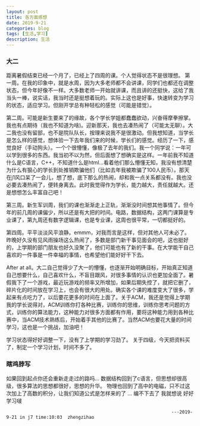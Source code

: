 ```yaml
---
layout: post
title: 各方面感想
date: 2019-9-21
categories: blog
tags: [生活,学习]
description: 生活
---
```


### 大二
  距离暑假结束已经一个月了，已经上了四周的课。个人觉得状态不是很理想。
  第一周。在我的印象中，就是水周，因为大多老师都不会讲课，同学们也都还在调整状态，但今年好像不一样。大多数老师一开始就讲课，而且讲的还挺快，这给了我当头一棒，说实话，我当时还是挺想着玩的。实际上这也是好事，快速转变为学习的状态，适应学习。但刚开学总有种轻松的感觉（可能是错觉）。

  第二周。可能是新生要来了的缘故，各个学长学姐都蠢蠢欲动，兴奋得摩拳擦掌。我也有点期待（我也不知道为啥)。迎新那天，我也去凑热闹了（可能太无聊）。大二我也没有留部，也不是院队队长，按理来说我不是很激动。但我想知道，当学长是怎么样的感觉，想体验一下去年我们来的时候，学长们的感觉。经历了一下，感觉良好（手动狗头）。一个个很懵懂，像极了去年的我们。我一个同学说：一年可以学到很多的东西。我当初不以为然，但后面想了想确实是这样。一年前我不知道什么是C语言，C++，不知道什么是html...看着他们那么懵懂无知，我没有想清楚为什么有狠心的学长到处推销欺骗他们（比如去年我被欺骗了100人民币）。那天在j1风口呆了一会儿，想了想，底下那么的热闹，却和我一点关系都没有。我也没必要去凑热闹了，便转身离去。此时我觉得作为学长，能力越大，责任就越大。还是想想怎么丰富自己吧！

  第三周。新生军训周，我们的课也渐渐走上正轨，渐渐没时间想其他事情了。但今年的前几周的课偏少，所以还是有大把的时间。电路，数据结构，这两门课算是专业课了，第九周还有数字逻辑课，也是专业课，这周也很平常，一切都挺好的。

  第四周。平平淡淡风平浪静。emmm，对我而言是这样，但对其他人可未必了。昨晚好久没有见风雨操场这么热闹了，多数是部门新干事见面会的吧，这也挺好的，上学期的部门朋友也好久没聚了，他们可能也有了新的干事。在大学能干自己喜欢的一件事是一件幸福的事情，也希望他们能好好干下去。

  After at all。大二自己觉得少了大一的懵懂，也逐渐开始明确目标，开始真正知道自己想要什么，自己喜欢什么，不盲目跟风，对很多事情的认识也更加全面了。暑假我下了一个游戏，最近玩游戏的频率又所增加，如果后期失控了，就把它删了，碎片化的时间放在学习上，也会有很大的用处。确实各个课的难度变大了很多，学起来有点吃力了，以后要花更多的时间在上面了。关于ACM，我还是觉得上学期我的学长说得对，ACM训练你打各种比赛，训练你的思维，训练你思考问题的方式，训练你的算法能力，这种能力对很多方面都有作用，要将这种能力用到各种比赛中，当ACM技术熟练后，开始着手其他的比赛了。当然ACM也要花大量的时间学习，这也是一个挑战，加油吧！

  学习状态得好好调整一下，没有了上学期的学习劲了。
  关于四级，今天把资料买了，制定一个学习计划，时间不多了。

### 瞎鸡脖写

  如果回到起点你还会重新走走过的路吗...
  数据结构回到了c语言，但思想却很高级，很多算法的思想都很好，思想的升华。
  物理也回到了高中的电磁，只不过这次加上了高数的积分，让我们知道公式是怎样来的了
  ...
  编不下去了
  我就想说
  好好学习啵



                                                                  ---2019-9-21 in j7 time:10:03  zhengzihao












